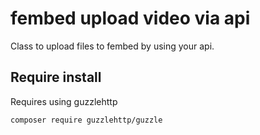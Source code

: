 # fembed upload video via api
Class to upload files to fembed by using your api.
## Require install 
Requires using guzzlehttp
```
composer require guzzlehttp/guzzle
```
